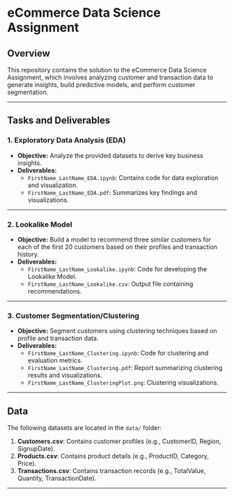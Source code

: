 # **eCommerce Data Science Assignment**

## **Overview**
This repository contains the solution to the eCommerce Data Science Assignment, which involves analyzing customer and transaction data to generate insights, build predictive models, and perform customer segmentation.

---


## **Tasks and Deliverables**

### **1. Exploratory Data Analysis (EDA)**
- **Objective:** Analyze the provided datasets to derive key business insights.
- **Deliverables:**
  - `FirstName_LastName_EDA.ipynb`: Contains code for data exploration and visualization.
  - `FirstName_LastName_EDA.pdf`: Summarizes key findings and visualizations.

---

### **2. Lookalike Model**
- **Objective:** Build a model to recommend three similar customers for each of the first 20 customers based on their profiles and transaction history.
- **Deliverables:**
  - `FirstName_LastName_Lookalike.ipynb`: Code for developing the Lookalike Model.
  - `FirstName_LastName_Lookalike.csv`: Output file containing recommendations.

---

### **3. Customer Segmentation/Clustering**
- **Objective:** Segment customers using clustering techniques based on profile and transaction data.
- **Deliverables:**
  - `FirstName_LastName_Clustering.ipynb`: Code for clustering and evaluation metrics.
  - `FirstName_LastName_Clustering.pdf`: Report summarizing clustering results and visualizations.
  - `FirstName_LastName_ClusteringPlot.png`: Clustering visualizations.

---

## **Data**
The following datasets are located in the `data/` folder:
1. **Customers.csv**: Contains customer profiles (e.g., CustomerID, Region, SignupDate).
2. **Products.csv**: Contains product details (e.g., ProductID, Category, Price).
3. **Transactions.csv**: Contains transaction records (e.g., TotalValue, Quantity, TransactionDate).

---



              
